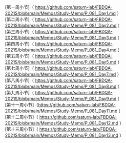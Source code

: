 [第一周小节]（ https://github.com/saturn-lab/FBDQA-2021S/blob/main/Memos/Study-Memo/P_081_Day1.md ）  
[第二周小节]（ https://github.com/saturn-lab/FBDQA-2021S/blob/main/Memos/Study-Memo/P_081_Day2.md ）  
[第三周小节]（ https://github.com/saturn-lab/FBDQA-2021S/blob/main/Memos/Study-Memo/P_081_Day3.md ）  
[第四周小节]（ https://github.com/saturn-lab/FBDQA-2021S/blob/main/Memos/Study-Memo/P_081_Day4.md ）  
[第五周小节]（ https://github.com/saturn-lab/FBDQA-2021S/blob/main/Memos/Study-Memo/P_081_Day5.md ）  
[第七周小节]（ https://github.com/saturn-lab/FBDQA-2021S/blob/main/Memos/Study-Memo/P_081_Day7.md ）  
[第八周小节]（ https://github.com/saturn-lab/FBDQA-2021S/blob/main/Memos/Study-Memo/P_081_Day8.md ）  
[第九周小节]（ https://github.com/saturn-lab/FBDQA-2021S/blob/main/Memos/Study-Memo/P_081_Day9.md ）  
[第十一周小节]（https://github.com/saturn-lab/FBDQA-2021S/blob/main/Memos/Study-Memo/P_081_Day11.md ）  
[第十二周小节]（ https://github.com/saturn-lab/FBDQA-2021S/blob/main/Memos/Study-Memo/P_081_Day12.md ）  
[第十三周小节]（ https://github.com/saturn-lab/FBDQA-2021S/blob/main/Memos/Study-Memo/P_081_Day13.md ） 
